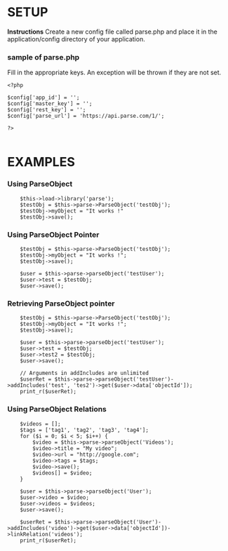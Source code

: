 SETUP
=========================

**Instructions** Create a new config file called parse.php and place it in the application/config directory of your application.

### sample of parse.php ###

Fill in the appropriate keys. An exception will be thrown if they are not set.

```
<?php

$config['app_id'] = '';
$config['master_key'] = '';
$config['rest_key'] = '';
$config['parse_url'] = 'https://api.parse.com/1/';

?>


```



EXAMPLES
=========================

### Using ParseObject ###

```
	$this->load->library('parse');
	$testObj = $this->parse->ParseObject('testObj');
	$testObj->myObject = "It works !"
	$testObj->save();
```

### Using ParseObject Pointer ###
```
	$testObj = $this->parse->ParseObject('testObj');
	$testObj->myObject = "It works !";
	$testObj->save();
	
	$user = $this->parse->parseObject('testUser');
	$user->test = $testObj;
	$user->save();
```

### Retrieving ParseObject pointer ###
```
	$testObj = $this->parse->ParseObject('testObj');
	$testObj->myObject = "It works !";
	$testObj->save();
	
	$user = $this->parse->parseObject('testUser');
	$user->test = $testObj;
	$user->test2 = $testObj;
	$user->save();
	
	// Arguments in addIncludes are unlimited
	$userRet = $this->parse->parseObject('testUser')->addIncludes('test', 'tes2')->get($user->data['objectId']);
	print_r($userRet);
```

### Using ParseObject Relations ###
```
	$videos = [];
	$tags = ['tag1', 'tag2', 'tag3', 'tag4'];
	for ($i = 0; $i < 5; $i++) {
		$video = $this->parse->parseObject('Videos');
		$video->title = "My video";
		$video->url = "http://google.com";
		$video->tags = $tags;
		$video->save();
		$videos[] = $video;
	}
	
	$user = $this->parse->parseObject('User');
	$user->video = $video;
	$user->videos = $videos;
	$user->save();
	
	$userRet = $this->parse->parseObject('User')->addIncludes('video')->get($user->data['objectId'])->linkRelation('videos');
	print_r($userRet);
```
